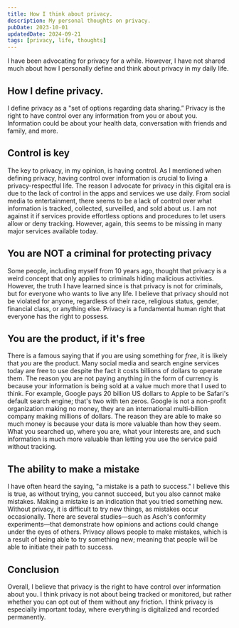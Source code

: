 ```yaml
---
title: How I think about privacy.
description: My personal thoughts on privacy.
pubDate: 2023-10-01
updatedDate: 2024-09-21
tags: [privacy, life, thoughts]
---
```


I have been advocating for privacy for a while. However, I have not shared much about how I personally define and think about privacy in my daily life.

## How I define privacy.

I define privacy as a "set of options regarding data sharing.” Privacy is the right to have control over any information from you or about you. Information could be about your health data, conversation with friends and family, and more.

## Control is key

The key to privacy, in my opinion, is having control. As I mentioned when defining privacy, having control over information is crucial to living a privacy-respectful life. The reason I advocate for privacy in this digital era is due to the lack of control in the apps and services we use daily. From social media to entertainment, there seems to be a lack of control over what information is tracked, collected, surveilled, and sold about us. I am not against it if services provide effortless options and procedures to let users allow or deny tracking. However, again, this seems to be missing in many major services available today.

## You are NOT a criminal for protecting privacy

Some people, including myself from 10 years ago, thought that privacy is a weird concept that only applies to criminals hiding malicious activities. However, the truth I have learned since is that privacy is not for criminals, but for everyone who wants to live any life. I believe that privacy should not be violated for anyone, regardless of their race, religious status, gender, financial class, or anything else. Privacy is a fundamental human right that everyone has the right to possess.

## You are the product, if it's free

There is a famous saying that if you are using something for _free_, it is likely that _you_ are the product. Many social media and search engine services today are free to use despite the fact it costs billions of dollars to operate them. The reason you are not paying anything in the form of currency is because your information is being sold at a value much more that I used to think. For example, Google pays 20 billion US dollars to Apple to be Safari's default search engine; that's two with ten zeros. Google is not a non-profit organization making no money, they are an international multi-billion company making millions of dollars. The reason they are able to make so much money is because your data is more valuable than how they seem. What you searched up, where you are, what your interests are, and such information is much more valuable than letting you use the service paid without tracking.

## The ability to make a mistake

I have often heard the saying, "a mistake is a path to success." I believe this is true, as without trying, you cannot succeed, but you also cannot make mistakes. Making a mistake is an indication that you tried something new. Without privacy, it is difficult to try new things, as mistakes occur occasionally. There are several studies—such as Asch's conformity experiments—that demonstrate how opinions and actions could change under the eyes of others. Privacy allows people to make mistakes, which is a result of being able to try something new; meaning that people will be able to initiate their path to success.

## Conclusion

Overall, I believe that privacy is the right to have control over information about you. I think privacy is not about being tracked or monitored, but rather whether you can opt out of them without any friction. I think privacy is especially important today, where everything is digitalized and recorded permanently.
